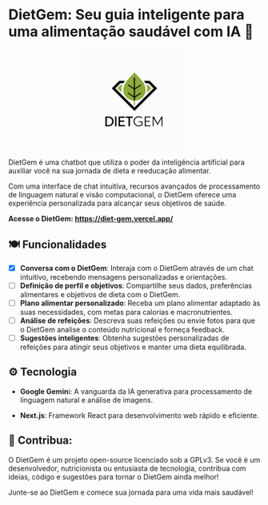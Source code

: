 # DietGem: Seu guia inteligente para uma alimentação saudável com IA 🧠

<div style="text-align: center;">
    <img src="public/logo.png" alt="DietGem logo" width="200"/>
</div>

DietGem é uma chatbot que utiliza o poder da inteligência artificial para auxiliar você na sua jornada de dieta e reeducação alimentar.

Com uma interface de chat intuitiva, recursos avançados de processamento de linguagem natural e visão computacional, o DietGem oferece uma experiência personalizada para alcançar seus objetivos de saúde.

**Acesse o DietGem: https://diet-gem.vercel.app/**

## 🍽️ Funcionalidades

- [x] **Conversa com o DietGem**: Interaja com o DietGem através de um chat intuitivo, recebendo mensagens personalizadas e orientações.
- [ ] **Definição de perfil e objetivos**: Compartilhe seus dados, preferências alimentares e objetivos de dieta com o DietGem.
- [ ] **Plano alimentar personalizado**: Receba um plano alimentar adaptado às suas necessidades, com metas para calorias e macronutrientes.
- [ ] **Análise de refeições**: Descreva suas refeições ou envie fotos para que o DietGem analise o conteúdo nutricional e forneça feedback.
- [ ] **Sugestões inteligentes**: Obtenha sugestões personalizadas de refeições para atingir seus objetivos e manter uma dieta equilibrada.

## ⚙️ Tecnologia

- **Google Gemin**i: A vanguarda da IA generativa para processamento de linguagem natural e análise de imagens.

- **Next.js**: Framework React para desenvolvimento web rápido e eficiente.

## 🚀 Contribua:

O DietGem é um projeto open-source licenciado sob a GPLv3. Se você é um desenvolvedor, nutricionista ou entusiasta de tecnologia, contribua com ideias, código e sugestões para tornar o DietGem ainda melhor!

Junte-se ao DietGem e comece sua jornada para uma vida mais saudável!

